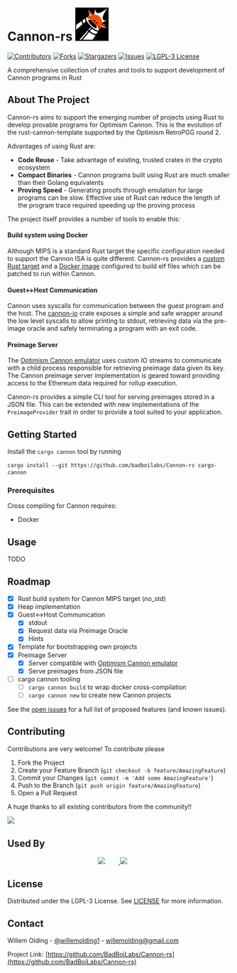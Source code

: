 # Cannon-rs <img alt="cannon-rs logo" src="./resources/cannon-rs-logo.png" width="75">

[![Contributors][contributors-shield]][contributors-url]
[![Forks][forks-shield]][forks-url]
[![Stargazers][stars-shield]][stars-url]
[![Issues][issues-shield]][issues-url]
[![LGPL-3 License][license-shield]][license-url]

A comprehensive collection of crates and tools to support development of Cannon programs in Rust

<!-- ABOUT THE PROJECT -->
## About The Project

Cannon-rs aims to support the emerging number of projects using Rust to develop provable programs for Optimism Cannon. This is the evolution of the rust-cannon-template supported by the Optimism RetroPGG round 2.

Advantages of using Rust are:

- **Code Reuse** - Take advantage of existing, trusted crates in the crypto ecosystem
- **Compact Binaries** - Cannon programs built using Rust are much smaller than their Golang equivalents
- **Proving Speed** - Generating proofs through emulation for large programs can be slow. Effective use of Rust can reduce the length of the program trace required speeding up the proving process

The project itself provides a number of tools to enable this:

#### Build system using Docker

Although MIPS is a standard Rust target the specific configuration needed to support the Cannon ISA is quite different. Cannon-rs provides a [custom Rust target](./mips-unknown-none.json) and a [Docker image](./Dockerfile.cannon-builder) configured to build elf files which can be patched to run within Cannon.

#### Guest<->Host Communication

Cannon uses syscalls for communication between the guest program and the host. The [cannon-io](./cannon-io/README.md) crate exposes a simple and safe wrapper around the low level syscalls to allow printing to stdout, retrieving data via the pre-image oracle and safely terminating a program with an exit code.

#### Preimage Server

The [Optimism Cannon emulator](https://github.com/ethereum-optimism/optimism/tree/develop/cannon) uses custom IO streams to communicate with a child process responsible for retrieving preimage data given its key. The Cannon preimage server implementation is geared toward providing access to the Ethereum data required for rollup execution.  

Cannon-rs provides a simple CLI tool for serving preimages stored in a JSON file. This can be extended with new implementations of the `PreimageProvider` trait in order to provide a tool suited to your application.

<!-- GETTING STARTED -->
## Getting Started

Install the `cargo cannon` tool by running

```shell
cargo install --git https://github.com/badboilabs/Cannon-rs cargo-cannon
```

### Prerequisites

Cross compiling for Cannon requires:
- Docker

<!-- USAGE EXAMPLES -->
## Usage

TODO

## Roadmap

- [x] Rust build system for Cannon MIPS target (no_std)
- [x] Heap implementation
- [x] Guest<->Host Communication
    - [x] stdout
    - [x] Request data via Preimage Oracle
    - [x] Hints
- [x] Template for bootstrapping own projects
- [x] Preimage Server
    - [x] Server compatible with [Optimism Cannon emulator](https://github.com/ethereum-optimism/optimism/tree/develop/cannon)
    - [x] Serve preimages from JSON file
- [ ] cargo cannon tooling
    - [ ] `cargo cannon build` to wrap docker cross-compilation
    - [ ] `cargo cannon new` to create new Cannon projects

See the [open issues](https://github.com/BadBoiLabs/Cannon-rs/issues) for a full list of proposed features (and known issues).

<!-- CONTRIBUTING -->
## Contributing

Contributions are very welcome! To contribute please

1. Fork the Project
2. Create your Feature Branch (`git checkout -b feature/AmazingFeature`)
3. Commit your Changes (`git commit -m 'Add some AmazingFeature'`)
4. Push to the Branch (`git push origin feature/AmazingFeature`)
5. Open a Pull Request

A huge thanks to all existing contributors from the community!!

<a href="https://github.com/BadBoiLabs/Cannon-rs/graphs/contributors">
  <img src="https://contrib.rocks/image?repo=BadBoiLabs/Cannon-rs" />
</a>

<!-- Used By -->

## Used By

<p align="middle" float="left">
  <a href="https://chainsafe.io/">
    <img src="https://drand.love/images/loe/logo-chainsafe.svg" width="100" style="padding-right: 30px"/>
  </a>
  <text>
  <a href="https://buildwithsygma.com">
  <img src="https://buildwithsygma.com/orange-on-gray.png" width="100" style="padding-right: 30px"/> 
  </a>
</p>

<!-- LICENSE -->
## License

Distributed under the LGPL-3 License. See [LICENSE](./LICENSE) for more information.


<!-- CONTACT -->
## Contact

Willem Olding - [@willemolding1](https://twitter.com/willemolding1) - willemolding@gmail.com

Project Link: [https://github.com/BadBoiLabs/Cannon-rs](https://github.com/BadBoiLabs/Cannon-rs)

<!-- MARKDOWN LINKS & IMAGES -->
<!-- https://www.markdownguide.org/basic-syntax/#reference-style-links -->
[contributors-shield]: https://img.shields.io/github/contributors/BadBoiLabs/Cannon-rs.svg?style=for-the-badge
[contributors-url]: https://github.com/BadBoiLabs/Cannon-rs/graphs/contributors
[forks-shield]: https://img.shields.io/github/forks/BadBoiLabs/Cannon-rs.svg?style=for-the-badge
[forks-url]: https://github.com/BadBoiLabs/Cannon-rs/network/members
[stars-shield]: https://img.shields.io/github/stars/BadBoiLabs/Cannon-rs.svg?style=for-the-badge
[stars-url]: https://github.com/BadBoiLabs/Cannon-rs/stargazers
[issues-shield]: https://img.shields.io/github/issues/BadBoiLabs/Cannon-rs.svg?style=for-the-badge
[issues-url]: https://github.com/BadBoiLabs/Cannon-rs/issues
[license-shield]: https://img.shields.io/github/license/BadBoiLabs/Cannon-rs.svg?style=for-the-badge
[license-url]: https://github.com/BadBoiLabs/Cannon-rs/blob/master/LICENSE.txt
